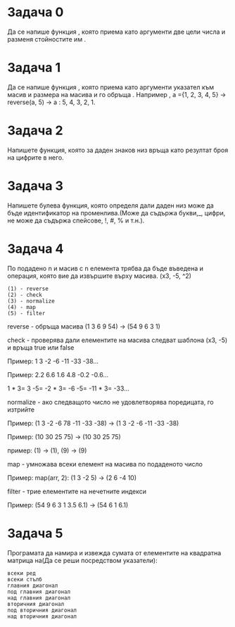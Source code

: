 # Задача 0

Да се напише функция , която приема като аргументи две цели числа и разменя стойностите им .

# Задача 1

Да се напише функция , която приема като аргументи указател към масив и размера на масива и го обръща . Например , а ={1, 2, 3, 4, 5} → reverse(a, 5) → a : 5, 4, 3, 2, 1.

# Задача 2

Напишете функция, която за даден знаков низ връща като резултат броя на цифрите в него.

# Задача 3

Напишете булева функция, която определя дали даден низ може да бъде идентификатор на променлива.(Може да съдържа букви,_, цифри, не може да съдържа спейсове, !, #, % и т.н.).

# Задача 4

По подадено n и масив с n елемента трябва да бъде въведена и операция, която вие да извършите върху масива. (х3, -5, ^2)

    (1) - reverse
    (2) - check
    (3) - normalize
    (4) - map
    (5) - filter

reverse - обръща масива (1 3 6 9 54) -> (54 9 6 3 1)

check - проверява дали елементите на масива следват шаблона (х3, -5) и връща true или false

Пример: 1 3 -2 -6 -11 -33 -38...

Пример: 2.2 6.6 1.6 4.8 -0.2 -0.6...

1 * 3= 3 -5= -2 * 3= -6 -5= -11 * 3= -33...

normalize - ако следващото число не удовлетворява поредицата, го изтрийте

Пример: (1 3 -2 -6 78 -11 -33 -38) -> (1 3 -2 -6 -11 -33 -38)

Пример: (10 30 25 75) -> (10 30 25 75)

пример: (1) -> (1), (9) -> (9)

map - умножава всеки елемент на масива по подаденото число

Пример: map(arr, 2): (1 3 -2 5) -> (2 6 -4 10)

filter - трие елементите на нечетните индекси

Пример: (54 9 6 3 1 3.5 6.1) -> (54 6 1 6.1)

# Задача 5

Програмата да намира и извежда сумата от елементите на квадратна матрица на(Да се реши посредством указатели):

    всеки ред
    всеки стълб
    главния диагонал
    под главния диагонал
    над главния диагонал
    вторичния диагонал
    под вторичния диагонал
    над вторичния диагонал
